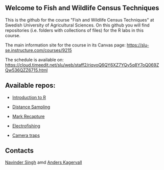 ## Welcome to Fish and Wildlife Census Techniques

This is the github for the course "Fish and Wildlife Census Techniques" at Swedish University of Agricultural Sciences. On this github you will find repositories (i.e. folders with collections of files) for the R labs in this course.

The main information site for the course in its Canvas page: <https://slu-se.instructure.com/courses/9215>

The schedule is available on: <https://cloud.timeedit.net/slu/web/staff2/riqvoQ6QY6XZ7YQy5q8Y7oQ069ZQw536QZZ6715.html>

## Available repos:

-   [Introduction to R](../../../R-intro)

-   [Distance Sampling](../../../DistanceSampling)

-   [Mark Recapture](../../../MarkRecapture)

-   [Electrofishing](../../../Electrofishing)

-   [Camera traps](../../../Camera-traps)

## Contacts
[Navinder Singh](mailto:navinder.signh@slu.se) amd [Anders Kagervall](mailto:anders.kagervall@slu.se)

